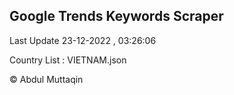 

## Google Trends Keywords Scraper 
 
Last Update 23-12-2022 , 03:26:06

Country List :
VIETNAM.json



© Abdul Muttaqin 
